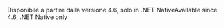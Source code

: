 <span data-ttu-id="08871-101">Disponibile a partire dalla versione 4.6, solo in .NET Native</span><span class="sxs-lookup"><span data-stu-id="08871-101">Available since 4.6, .NET Native only</span></span>